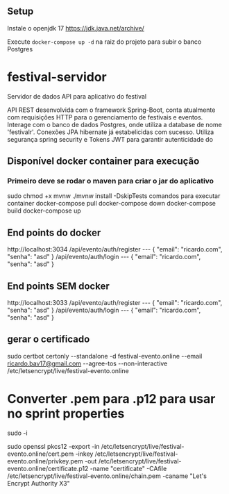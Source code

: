 ## Setup
Instale o openjdk 17 https://jdk.java.net/archive/

Execute `docker-compose up -d` na raiz do projeto para subir o banco Postgres


# festival-servidor
Servidor de dados API para aplicativo do festival

API REST desenvolvida com o framework Spring-Boot, conta atualmente com requisições HTTP para o gerenciamento de festivais e eventos.
Interage com o banco de dados Postgres, onde utiliza a database de nome 'festivalr'.
Conexões JPA hibernate já estabelicidas com sucesso.
Utiliza segurança spring security e Tokens JWT para garantir autenticidade do 


## Disponível docker container para execução
### Primeiro deve se rodar o maven para criar o jar do aplicativo
  sudo chmod +x mvnw
  ./mvnw install -DskipTests
   comandos para executar container
     docker-compose pull
     docker-compose down
     docker-compose build
     docker-compose up

## End points do docker
http://localhost:3034
    /api/evento/auth/register  --- {   "email": "ricardo.com",   "senha": "asd" }
    /api/evento/auth/login  --- {   "email": "ricardo.com",   "senha": "asd" }

## End points SEM docker
http://localhost:3033
    /api/evento/auth/register  --- {   "email": "ricardo.com",   "senha": "asd" }
    /api/evento/auth/login  --- {   "email": "ricardo.com",   "senha": "asd" }    


## gerar o certificado
sudo certbot certonly --standalone -d festival-evento.online --email ricardo.bav17@gmail.com --agree-tos --non-interactive
/etc/letsencrypt/live/festival-evento.online

# Converter .pem para .p12 para usar no sprint properties
sudo -i

sudo openssl pkcs12 -export -in /etc/letsencrypt/live/festival-evento.online/cert.pem -inkey /etc/letsencrypt/live/festival-evento.online/privkey.pem -out /etc/letsencrypt/live/festival-evento.online/certificate.p12 -name "certificate" -CAfile /etc/letsencrypt/live/festival-evento.online/chain.pem -caname "Let's Encrypt Authority X3"
